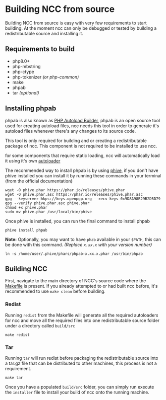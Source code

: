 # Building NCC from source

Building NCC from source is easy with very few requirements
to start building. At the moment ncc can only be debugged
or tested  by building a redistributable source and
installing it.

## Requirements to build

 - php8.0+
 - php-mbstring
 - php-ctype
 - php-tokenizer *(or php-common)*
 - make
 - phpab
 - tar *(optional)*

## Installing phpab

phpab is also known as [PHP Autoload Builder](https://github.com/theseer/Autoload),
phpab is an open source tool used for creating autoload
files, ncc needs this tool in order to generate it's
autoload files whenever there's any changes to its source
code. 

This tool is only required for building and or creating a
redistributable package of ncc. This component is not
required to be installed to use ncc.

for some components that require static loading, ncc will
automatically load it using it's own 
[autoloader](../src/autoload/autoload.php)

The recommended way to install phpab is by using [phive](https://phar.io/),
if you don't have phive installed you can install it by
running these commands in your terminal (from the official documentation)

```shell
wget -O phive.phar https://phar.io/releases/phive.phar
wget -O phive.phar.asc https://phar.io/releases/phive.phar.asc
gpg --keyserver hkps://keys.openpgp.org --recv-keys 0x9D8A98B29B2D5D79
gpg --verify phive.phar.asc phive.phar
chmod +x phive.phar
sudo mv phive.phar /usr/local/bin/phive
```

Once phive is installed, you can run the final command to
install phpab
```shell
phive install phpab
```

**Note:** Optionally, you may want to have `phab` available in your
`$PATH`, this can be done with this command. *(Replace `x.xx.x` with your
version number)*

```shell
ln -s /home/user/.phive/phars/phpab-x.xx.x.phar /usr/bin/phpab
```

## Building NCC

First, navigate to the main directory of NCC's source code
where the [Makefile](../Makefile) is present. If you
already attempted to or had built ncc before, it's
recommended to use `make clean` before building.


### Redist

Running `redist` from the Makefile will generate all the
required autoloaders for ncc and move all the required
files into one redistributable source folder under a
directory called `build/src`

```shell
make redist
```


### Tar

Running `tar` will run redist before packaging the
redistributable source into a tar.gz file that can
be distributed to other machines, this process is not
a requirement.

```shell
make tar
```

Once you have a populated `build/src` folder, you can
simply run execute the `installer` file to install your
build of ncc onto the running machine.